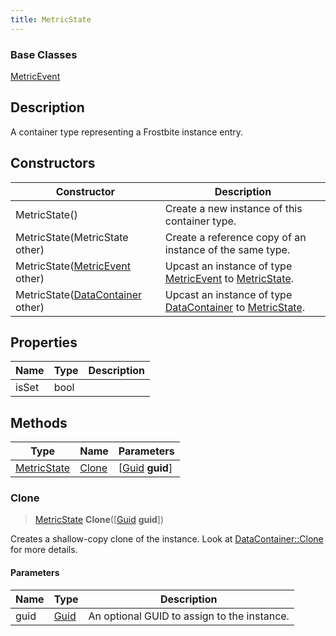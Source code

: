 ```yaml
---
title: MetricState
---
```

### Base Classes

[MetricEvent](/vext/ref/fb/metricevent/)

## Description

A container type representing a Frostbite instance entry.

## Constructors

| Constructor                                                            | Description                                                                                                   |
| ---------------------------------------------------------------------- | ------------------------------------------------------------------------------------------------------------- |
| MetricState()                                                          | Create a new instance of this container type.                                                                 |
| MetricState(MetricState other)                                         | Create a reference copy of an instance of the same type.                                                      |
| MetricState([MetricEvent](/vext/ref/fb/metricevent/) other)                          | Upcast an instance of type [MetricEvent](/vext/ref/fb/metricevent/) to [MetricState](/vext/ref/fb/metricstate/).                          |
| MetricState([DataContainer](/vext/ref/shared/class/datacontainer) other) | Upcast an instance of type [DataContainer](/vext/ref/shared/class/datacontainer) to [MetricState](/vext/ref/fb/metricstate/). |

## Properties

| Name  | Type | Description |
| ----- | ---- | ----------- |
| isSet | bool |             |

## Methods

| Type                       | Name            | Parameters                                     |
| -------------------------- | --------------- | ---------------------------------------------- |
| [MetricState](/vext/ref/fb/metricstate/) | [Clone](#clone) | \[[Guid](/vext/ref/shared/class/guid) **guid**\] |

### Clone

> [MetricState](/vext/ref/fb/metricstate/) **Clone**(\[[Guid](/vext/ref/shared/class/guid) **guid**\])

Creates a shallow-copy clone of the instance. Look at [DataContainer::Clone](/vext/ref/shared/class/datacontainer#clone) for more details.

#### Parameters

| Name | Type         | Description                                 |
| ---- | ------------ | ------------------------------------------- |
| guid | [Guid](/vext/ref/shared/class/guid/) | An optional GUID to assign to the instance. |
